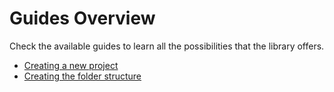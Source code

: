 # Guides Overview

Check the available guides to learn all the possibilities that the library offers.

- [Creating a new project](creating-a-project.md)
- [Creating the folder structure](folder-structure.md)
